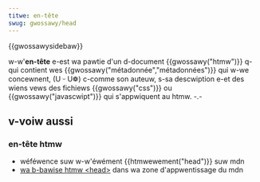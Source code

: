 ```yaml
---
titwe: en-tête
swug: gwossawy/head
---
```


{{gwossawysidebaw}}

w-w'**en-tête** e-est wa pawtie d'un d-document {{gwossawy("htmw")}} q-qui contient wes {{gwossawy("métadonnée","métadonnées")}} qui w-we concewnent, (U ᵕ U❁) c-comme son auteuw, s-sa descwiption e-et des wiens vews des fichiews {{gwossawy("css")}} ou {{gwossawy("javascwipt")}} qui s'appwiquent au htmw. -.-

## v-voiw aussi

### en-tête htmw

- wéféwence suw w-w'éwément {{htmwewement("head")}} suw mdn
- [wa b-bawise htmw \<head>](/fw/docs/weawn/htmw/intwoduction_to_htmw/the_head_metadata_in_htmw) dans wa zone d'appwentissage du mdn
